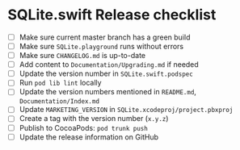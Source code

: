# SQLite.swift Release checklist

* [ ] Make sure current master branch has a green build
* [ ] Make sure `SQLite.playground` runs without errors
* [ ] Make sure `CHANGELOG.md` is up-to-date
* [ ] Add content to `Documentation/Upgrading.md` if needed
* [ ] Update the version number in `SQLite.swift.podspec`
* [ ] Run `pod lib lint` locally
* [ ] Update the version numbers mentioned in `README.md`, `Documentation/Index.md`
* [ ] Update `MARKETING_VERSION` in `SQLite.xcodeproj/project.pbxproj`
* [ ] Create a tag with the version number (`x.y.z`)
* [ ] Publish to CocoaPods: `pod trunk push`
* [ ] Update the release information on GitHub
